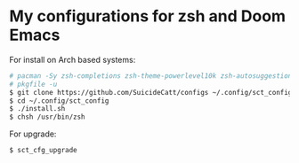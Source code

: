 # My configurations for zsh and Doom Emacs

For install on Arch based systems:
```sh
# pacman -Sy zsh-completions zsh-theme-powerlevel10k zsh-autosuggestions zsh-syntax-highlighting pkgfile git zsh
# pkgfile -u
$ git clone https://github.com/SuicideCatt/configs ~/.config/sct_config
$ cd ~/.config/sct_config
$ ./install.sh
$ chsh /usr/bin/zsh
```
For upgrade:
```sh
$ sct_cfg_upgrade
```
